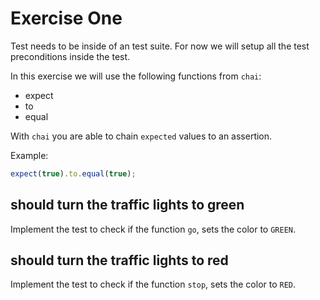 # Exercise One
Test needs to be inside of an test suite. For now we will setup all the test preconditions
inside the test.

In this exercise we will use the following functions from `chai`:
 - expect
 - to
 - equal

With `chai` you are able to chain `expected` values to an assertion.

Example:
```javascript
expect(true).to.equal(true);
```

## should turn the traffic lights to green
Implement the test to check if the function `go`, sets the color to `GREEN`.

## should turn the traffic lights to red
Implement the test to check if the function `stop`, sets the color to `RED`.
